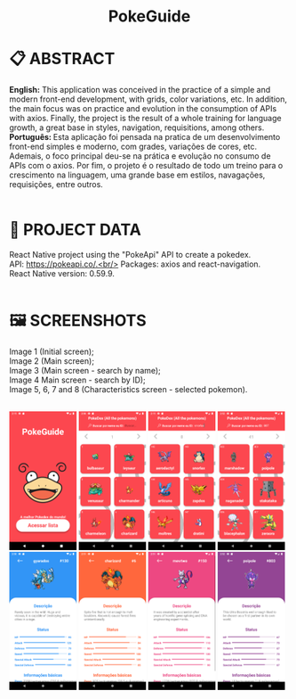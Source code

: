 <h1 align="center">
    PokeGuide
</h1>

# 📋 ABSTRACT
<strong>English:</strong> This application was conceived in the practice of a simple and modern front-end development, with grids, color variations, etc. In addition, the main focus was on practice and evolution in the consumption of APIs with axios. Finally, the project is the result of a whole training for language growth, a great base in styles, navigation, requisitions, among others. <br/>
<strong>Português: </strong>Esta aplicação foi pensada na pratica de um desenvolvimento front-end simples e moderno, com grades, variações de cores, etc. Ademais, o foco principal deu-se na prática e evolução no consumo de APIs com o axios. Por fim, o projeto é o resultado de todo um treino para o crescimento na linguagem, uma grande base em estilos, navagações, requisições, entre outros. <br/><br/>

# 📖 PROJECT DATA
React Native project using the "PokeApi" API to create a pokedex.<br/> 
API: https://pokeapi.co/.<br/>
Packages: axios and react-navigation.<br/>
React Native version: 0.59.9.<br/><br/>

# 🖼 SCREENSHOTS
Image 1 (Initial screen);<br/>
Image 2 (Main screen);<br/>
Image 3 (Main screen - search by name);<br/>
Image 4 Main screen - search by ID);<br/>
Image 5, 6, 7 and 8 (Characteristics screen - selected pokemon).<br/><br/>


<img src="./screenshots/Screenshot_1576851334.png" width="24%" height="24%"/>       <img src="./screenshots/Screenshot_1576850791.png" width="24%" height="24%"/>      <img src="./screenshots/Screenshot_1576851327.png" width="24%" height="24%"/>      <img src="./screenshots/Screenshot_1576853532.png" width="24%" height="24%"/>      <img src="./screenshots/Screenshot_1576853454.png" width="24%" height="24%"/>       <img src="./screenshots/Screenshot_1576853481.png" width="24%" height="24%"/>      <img src="./screenshots/Screenshot_1576853492.png" width="24%" height="24%"/>       <img src="./screenshots/Screenshot_1576853524.png" width="24%" height="24%"/>
